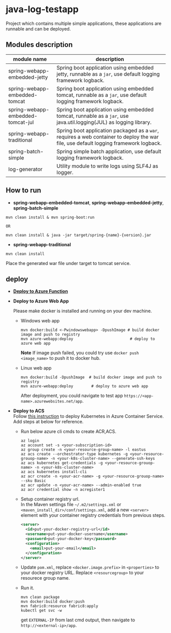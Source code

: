 # java-log-testapp
Project which contains multiple simple applications, these applications are runnable and can be deployed.

## Modules description

module name | description
---|---
spring-webapp-embedded-jetty | Spring boot application using embedded jetty, runnable as a `jar`, use default logging framework logback.
spring-webapp-embedded-tomcat |  Spring boot application using embedded tomcat, runnable as a `jar`, use default logging framework logback.
spring-webapp-embedded-tomcat-jul |  Spring boot application using embedded tomcat, runnable as a `jar`, use java.util.logging(JUL) as logging library.
spring-webapp-traditional | Spring boot application packaged as a `war`, requires a web container to deploy the war file, use default logging framework logback.
spring-batch-simple | Spring simple batch application,  use default logging framework logback.
log-generator |  Utility module to write logs using SLF4J as logger.
  

## How to run

- **spring-webapp-embedded-tomcat**, **spring-webapp-embedded-jetty**, **spring-batch-simple**
```
mvn clean install & mvn spring-boot:run

OR

mvn clean install & java -jar target/spring-{name}-{version}.jar
```

- **spring-webapp-traditional**
 
```
mvn clean install
```
   Place the generated war file under target to tomcat service.


## deploy

- [**Deploy to Azure Function**](https://github.com/VSChina/java-log-testapp/blob/function1/README.md)
- **Deploy to Azure Web App**  
  
  Please make docker is installed and running on your dev machine.
  - Windows web app
    ```properties
    mvn docker:build <-Pwindowswebapp> -DpushImage # build docker image and push to registry
    mvn azure-webapp:deploy                         # deploy to azure web app
    ```
    **Note** If image push failed, you could try use `docker push <image_name>` to push it to docker hub.
  - Linux web app
    ```properties
    mvn docker:build -DpushImage  # build docker image and push to registry
    mvn azure-webapp:deploy        # deploy to azure web app
    ```
    
    After deployment, you could navigate to test app `https://<app-name>.azurewebsites.net/app`.
    
    
- **Deploy to ACS**   
  Follow [this instruction](https://github.com/Microsoft/todo-app-java-on-azure/blob/master/doc/deployment/deploy-to-azure-container-service-using-maven-plugin.md) to deploy Kubernetes in Azure Container Service. Add steps at below for reference.
  
  - Run below azure cli cmds to create ACR,ACS.
    ```properties
    az login
    az account set -s <your-subscription-id>
    az group create -n <your-resource-group-name> -l eastus 
    az acs create --orchestrator-type kubernetes -g <your-resource-grouop-name> -n <your-k8s-cluster-name> --generate-ssh-keys
    az acs kubernetes get-credentials -g <your-resource-grouop-name> -n <your-k8s-cluster-name>
    az acs kubernetes install-cli
    az acr create -n <your-acr-name> -g <your-resource-grouop-name> --sku Basic
    az acr update -n <your-acr-name> --admin-enabled true
    az acr credential show -n acregister1
    ```
    
  - Setup container registry url.  
    In the Maven settings file `~/.m2/settings.xml` or `<maven_install_dir>/conf/settings.xml`, add a new `<server>` element with your container registry credentials from previous steps.
    
    ```xml
    <server>
      <id>put-your-docker-registry-url</id>
      <username>put-your-docker-username</username>
      <password>put-your-docker-key</password>
      <configuration>
        <email>put-your-email</email>
      </configuration>
    </server>
    ```    
    
  - Update `pom.xml`, replace `<docker.image.prefix>` in `<properties>` to your docker registry URL. Replace `<resourcegroup>` to your resourece group name. 
  
  - Run it.
    ```
    mvn clean package
    mvn docker:build docker:push
    mvn fabric8:resource fabric8:apply
    kubectl get svc -w
    ```
    
    get `EXTERNAL-IP` from last cmd output, then navigate to `http://<external-ip>/app`.
